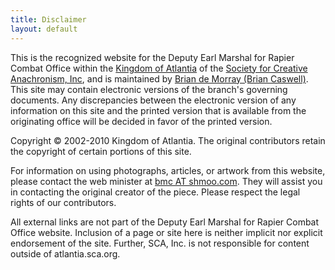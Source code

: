 ```yaml
---
title: Disclaimer
layout: default
---
```


This is the recognized website for the Deputy Earl Marshal for Rapier
Combat Office within the [Kingdom of Atlantia](http://atlantia.sca.org)
of the [Society for Creative Anachronism, Inc](http://www.sca.org), and
is maintained by [Brian de Morray (Brian
Caswell)](mailto:bmc%20AT%20shmoo.com). This site may contain electronic
versions of the branch's governing documents. Any discrepancies between
the electronic version of any information on this site and the printed
version that is available from the originating office will be decided in
favor of the printed version.

Copyright © 2002-2010 Kingdom of Atlantia. The original contributors retain the copyright of certain portions of this site.

For information on using photographs, articles, or artwork from this
website, please contact the web minister at [bmc AT
shmoo.com](mailto:bmc%20@%20shmoo.com). They will assist you in
contacting the original creator of the piece. Please respect the legal
rights of our contributors.

All external links are not part of the Deputy Earl Marshal for Rapier
Combat Office website. Inclusion of a page or site here is neither
implicit nor explicit endorsement of the site. Further, SCA, Inc. is not
responsible for content outside of atlantia.sca.org.
